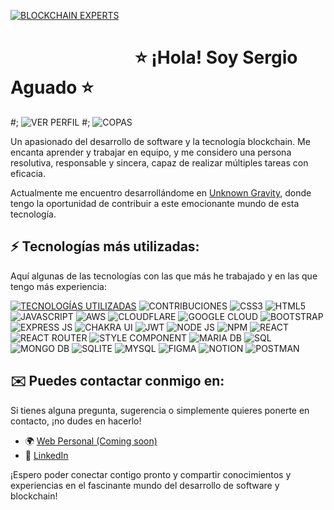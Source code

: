 [![BLOCKCHAIN EXPERTS](https://i.postimg.cc/QNT9NkQm/Sin-t-tulo-1.png)](https://postimg.cc/MXzKdBrf)

# &nbsp;&nbsp;&nbsp;&nbsp;&nbsp;&nbsp;&nbsp;&nbsp;&nbsp;&nbsp;&nbsp;&nbsp;&nbsp;&nbsp;&nbsp;&nbsp;&nbsp;&nbsp;&nbsp;&nbsp;&nbsp;&nbsp;&nbsp;&nbsp;&nbsp;&nbsp;&nbsp;&nbsp;&nbsp;&nbsp;⭐ ¡Hola! Soy Sergio Aguado ⭐
#; ![VER PERFIL](https://komarev.com/ghpvc/?username=duals3r&label=Profile%20views&color=0e75b6&style=flat)
#; ![COPAS](https://github-profile-trophy.vercel.app/?username=duals3r&theme=nord&no-frame=true&no-bg=true&margin-w=4&column=4)

Un apasionado del desarrollo de software y la tecnología blockchain. Me encanta aprender y trabajar en equipo, y me considero una persona resolutiva, responsable y sincera, capaz de realizar múltiples tareas con eficacia.

Actualmente me encuentro desarrollándome en [Unknown Gravity](https://www.unknowngravity.com/), donde tengo la oportunidad de contribuir a este emocionante mundo de esta tecnología.

## ⚡ Tecnologías más utilizadas:
Aquí algunas de las tecnologías con las que más he trabajado y en las que tengo más experiencia:

[![TECNOLOGÍAS UTILIZADAS](https://i.postimg.cc/qqnM4TFr/rey3z4n04v8tkyv3q7of72d98ws8-copia.webp)](https://postimg.cc/Zvbhx1Zs)
![CONTRIBUCIONES](https://github-readme-streak-stats.herokuapp.com?user=DualS3r&theme=dark&max-width=100%)
![CSS3](https://img.shields.io/badge/css3-%231572B6.svg?style=for-the-badge&logo=css3&logoColor=white)
![HTML5](https://img.shields.io/badge/html5-%23E34F26.svg?style=for-the-badge&logo=html5&logoColor=white)
![JAVASCRIPT](https://img.shields.io/badge/javascript-%23323330.svg?style=for-the-badge&logo=javascript&logoColor=%23F7DF1E)
![AWS](https://img.shields.io/badge/AWS-%23FF9900.svg?style=for-the-badge&logo=amazon-aws&logoColor=white)
![CLOUDFLARE](https://img.shields.io/badge/Cloudflare-F38020?style=for-the-badge&logo=Cloudflare&logoColor=white)
![GOOGLE CLOUD](https://img.shields.io/badge/Google%20Cloud-%234285F4.svg?style=for-the-badge&logo=google-cloud&logoColor=white)
![BOOTSTRAP](https://img.shields.io/badge/bootstrap-%23563D7C.svg?style=for-the-badge&logo=bootstrap&logoColor=white)
![EXPRESS JS](https://img.shields.io/badge/express.js-%23404d59.svg?style=for-the-badge&logo=express&logoColor=%2361DAFB)
![CHAKRA UI](https://img.shields.io/badge/chakra-%234ED1C5.svg?style=for-the-badge&logo=chakraui&logoColor=white)
![JWT](https://img.shields.io/badge/JWT-black?style=for-the-badge&logo=JSON%20web%20tokens)
![NODE JS](https://img.shields.io/badge/node.js-6DA55F?style=for-the-badge&logo=node.js&logoColor=white)
![NPM](https://img.shields.io/badge/NPM-%23000000.svg?style=for-the-badge&logo=npm&logoColor=white)
![REACT](https://img.shields.io/badge/react-%2320232a.svg?style=for-the-badge&logo=react&logoColor=%2361DAFB)
![REACT ROUTER](https://img.shields.io/badge/React_Router-CA4245?style=for-the-badge&logo=react-router&logoColor=white)
![STYLE COMPONENT](https://img.shields.io/badge/styled--components-DB7093?style=for-the-badge&logo=styled-components&logoColor=white)
![MARIA DB](https://img.shields.io/badge/MariaDB-003545?style=for-the-badge&logo=mariadb&logoColor=white)
![SQL](https://img.shields.io/badge/Microsoft%20SQL%20Sever-CC2927?style=for-the-badge&logo=microsoft%20sql%20server&logoColor=white)
![MONGO DB](https://img.shields.io/badge/MongoDB-%234ea94b.svg?style=for-the-badge&logo=mongodb&logoColor=white)
![SQLITE](https://img.shields.io/badge/sqlite-%2307405e.svg?style=for-the-badge&logo=sqlite&logoColor=white)
![MYSQL](https://img.shields.io/badge/mysql-%2300f.svg?style=for-the-badge&logo=mysql&logoColor=white)
![FIGMA](https://img.shields.io/badge/figma-%23F24E1E.svg?style=for-the-badge&logo=figma&logoColor=white)
![NOTION](https://img.shields.io/badge/Notion-%23000000.svg?style=for-the-badge&logo=notion&logoColor=white)
![POSTMAN](https://img.shields.io/badge/Postman-FF6C37?style=for-the-badge&logo=postman&logoColor=white)



## ✉️ Puedes contactar conmigo en:

Si tienes alguna pregunta, sugerencia o simplemente quieres ponerte en contacto, ¡no dudes en hacerlo! 

- 🌍 [Web Personal (Coming soon)](https://www.duals3r.com)
- 🏢 [LinkedIn](https://www.linkedin.com/in/sergio-aguado/)

¡Espero poder conectar contigo pronto y compartir conocimientos y experiencias en el fascinante mundo del desarrollo de software y blockchain!

